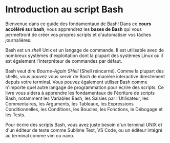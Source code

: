 # Introduction au script Bash

Bienvenue dans ce guide des fondamentaux de Bash! Dans ce **cours accéléré sur bash**, vous apprendrez les **bases de Bash** qui vous permettront de créer vos propres scripts et d'automatiser vos tâches journalières.

Bash est un *shell* Unix et un langage de commande. Il est utilisable avec de nombreux systèmes d'exploitation dont la plupart des systèmes Linux où il est également l'interpréteur de commandes par défaut.

Bash veut dire *Bourne-Again SHell* (Shell réincarné). Comme la plupart des shells, vous pouvez vous servir de Bash de manière interactive directement depuis votre terminal. Vous pouvez également utiliser Bash comme n'importe quel autre langage de programmation pour écrire des scripts. Ce livre vous aidera à apprendre les fondamentaux de l'écriture de scripts Bash, notamment les Variables Bash, les Saisies par l'Utilisateur, les Commentaires, les Arguments, les Tableaux, les Expressions Conditionnelles, les Conditions, les Boucles, les Fonctions, le Débogage et les Tests.

Pour écrire des scripts Bash, vous avez juste besoin d'un terminal UNIX et d'un éditeur de texte comme Sublime Text, VS Code, ou un éditeur intégré au terminal comme vim ou nano.
